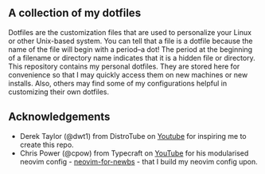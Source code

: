 ## A collection of my dotfiles
Dotfiles are the customization files that are used to personalize your Linux or other Unix-based system. You can tell that a file is a dotfile because the name of the file will begin with a period–a dot! The period at the beginning of a filename or directory name indicates that it is a hidden file or directory. This repository contains my personal dotfiles. They are stored here for convenience so that I may quickly access them on new machines or new installs. Also, others may find some of my configurations helpful in customizing their own dotfiles.

## Acknowledgements
- Derek Taylor (@dwt1) from DistroTube on [Youtube](https://youtube.com/@DistroTube) for inspiring me to create this repo.
- Chris Power (@cpow) from Typecraft on [YouTube](https://www.youtube.com/@typecraft_dev) for his modularised neovim config - [neovim-for-newbs](https://github.com/cpow/neovim-for-newbs) - that I build my neovim config upon.
